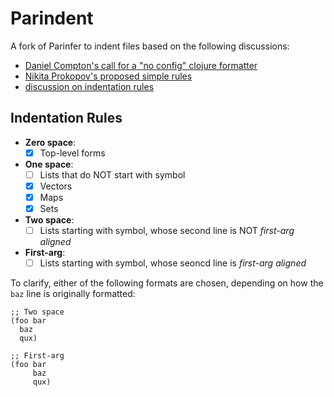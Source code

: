 # Parindent

A fork of Parinfer to indent files based on the following discussions:

- [Daniel Compton's call for a "no config" clojure formatter](https://clojureverse.org/t/clj-commons-building-a-formatter-like-gofmt-for-clojure/3240)
- [Nikita Prokopov's proposed simple rules](http://tonsky.me/blog/clojurefmt/)
- [discussion on indentation rules](https://github.com/clj-commons/formatter/issues/9)

## Indentation Rules

- **Zero space**:
  - [x] Top-level forms
- **One space**:
  - [ ] Lists that do NOT start with symbol
  - [x] Vectors
  - [x] Maps
  - [x] Sets
- **Two space**:
  - [ ] Lists starting with symbol, whose second line is NOT _first-arg aligned_
- **First-arg**:
  - [ ] Lists starting with symbol, whose seoncd line is _first-arg aligned_

To clarify, either of the following formats are chosen, depending on how the
`baz` line is originally formatted:

```
;; Two space
(foo bar
  baz
  qux)

;; First-arg
(foo bar
     baz
     qux)
```

